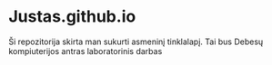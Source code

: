 # Justas.github.io

Ši repozitorija skirta man sukurti asmeninį tinklalapį. Tai bus Debesų kompiuterijos antras laboratorinis darbas


